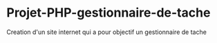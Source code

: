 # Projet-PHP-gestionnaire-de-tache
Creation d'un site internet qui a pour objectif un gestionnaire de tache
